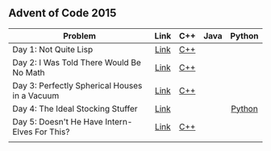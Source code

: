 ## Advent of Code 2015

| Problem | Link | C++ | Java | Python |
| --- | :---: | :---: | :---: | :---: |
| Day 1: Not Quite Lisp | [Link](https://adventofcode.com/2015/day/1) | [C++](Day-01-Not-Quite-Lisp/cpp-2015-01/) | | |
| Day 2: I Was Told There Would Be No Math | [Link](https://adventofcode.com/2015/day/2) | [C++](Day-02-I-Was-Told-There-Would-Be-No-Math/cpp-2015-02/) | | |
| Day 3: Perfectly Spherical Houses in a Vacuum | [Link](https://adventofcode.com/2015/day/3) | [C++](Day-03-Perfectly-Spherical-Houses-in-a-Vacuum/cpp-2015-03/) | | |
| Day 4: The Ideal Stocking Stuffer | [Link](https://adventofcode.com/2015/day/4) | | | [Python](Day-04-The-Ideal-Stocking-Stuffer/py-2015-04) |
| Day 5: Doesn't He Have Intern-Elves For This? | [Link](https://adventofcode.com/2015/day/5) | [C++](Day-05-Doesnt-He-Have-Intern-Elves-For-This/cpp-2015-05) | | |
| | | | | |